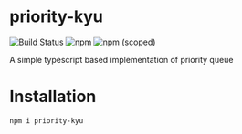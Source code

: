 # priority-kyu
[![Build Status](https://travis-ci.com/tusharmath/priority-kyu.svg?branch=master)](https://travis-ci.com/tusharmath/priority-kyu)
![npm](https://img.shields.io/npm/v/priority-kyu.svg)
![npm (scoped)](https://img.shields.io/npm/v/priority-kyu.svg)

A simple typescript based implementation of priority queue

# Installation

```bash
npm i priority-kyu
```
